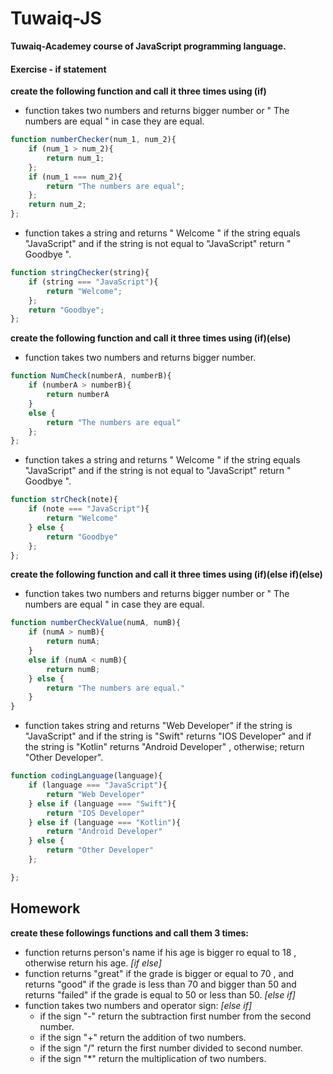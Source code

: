 # Tuwaiq-JS
**Tuwaiq-Academey course of JavaScript programming language.**

#### Exercise - if statement 
**create the following function and call it three times using (if)**
- function takes two numbers and returns bigger number or " The numbers are equal " in case they are equal.
```javascript
function numberChecker(num_1, num_2){
    if (num_1 > num_2){
        return num_1;
    };
    if (num_1 === num_2){
        return "The numbers are equal";
    };
    return num_2;
};
```
- function takes a string and returns " Welcome " if the string equals "JavaScript" and if the string is not equal to "JavaScript" return " Goodbye ".
```javascript
function stringChecker(string){
    if (string === "JavaScript"){
        return "Welcome";
    };
    return "Goodbye";
};
```


**create the following function and call it three times using (if)(else)**
- function takes two numbers and returns bigger number.
```javascript
function NumCheck(numberA, numberB){
    if (numberA > numberB){
        return numberA
    }
    else {
        return "The numbers are equal"
    }; 
};

```
- function takes a string and returns " Welcome " if the string equals "JavaScript" and if the string is not equal to "JavaScript" return " Goodbye ".
```javascript
function strCheck(note){
    if (note === "JavaScript"){
        return "Welcome"
    } else {
        return "Goodbye"
    };
};
```
**create the following function and call it three times using (if)(else if)(else)**
- function takes two numbers and returns bigger number or " The numbers are equal " in case they are equal.
```javascript
function numberCheckValue(numA, numB){
    if (numA > numB){
        return numA;
    }
    else if (numA < numB){
        return numB;
    } else {
        return "The numbers are equal."
    }
}
```
- function takes string and returns "Web Developer" if the string is "JavaScript" and if the string is "Swift" returns "IOS Developer" and if the string is "Kotlin" returns "Android Developer" , otherwise; return "Other Developer".
```javascript
function codingLanguage(language){
    if (language === "JavaScript"){
        return "Web Developer"
    } else if (language === "Swift"){
        return "IOS Developer"
    } else if (language === "Kotlin"){
        return "Android Developer"
    } else {
        return "Other Developer"
    };

};
```

## Homework

**create these followings functions and call them 3 times:**
- function returns person's name if his age is bigger ro equal to 18 , otherwise return his age. *[if else]*
- function returns "great" if the grade is bigger or equal to 70 , and returns "good" if the grade is less than 70 and bigger than 50 and returns "failed" if the grade is equal to 50 or less than 50. *[else if]*
- function takes two numbers and operator sign: *[else if]*
    - if the sign "-" return the subtraction first number from the second number.
    - if the sign "+" return the addition of two numbers.
    - if the sign "/" return the first number divided to second number.
    - if the sign "*" return the multiplication of two numbers.